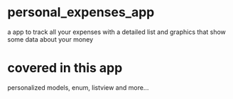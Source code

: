# personal_expenses_app

a app to track all your expenses with a detailed list and graphics that show some data about your money

# covered in this app

personalized models, enum, listview and more...
